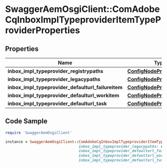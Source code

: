 # SwaggerAemOsgiClient::ComAdobeCqInboxImplTypeproviderItemTypeProviderProperties

## Properties

Name | Type | Description | Notes
------------ | ------------- | ------------- | -------------
**inbox_impl_typeprovider_registrypaths** | [**ConfigNodePropertyArray**](ConfigNodePropertyArray.md) |  | [optional] 
**inbox_impl_typeprovider_legacypaths** | [**ConfigNodePropertyArray**](ConfigNodePropertyArray.md) |  | [optional] 
**inbox_impl_typeprovider_defaulturl_failureitem** | [**ConfigNodePropertyString**](ConfigNodePropertyString.md) |  | [optional] 
**inbox_impl_typeprovider_defaulturl_workitem** | [**ConfigNodePropertyString**](ConfigNodePropertyString.md) |  | [optional] 
**inbox_impl_typeprovider_defaulturl_task** | [**ConfigNodePropertyString**](ConfigNodePropertyString.md) |  | [optional] 

## Code Sample

```ruby
require 'SwaggerAemOsgiClient'

instance = SwaggerAemOsgiClient::ComAdobeCqInboxImplTypeproviderItemTypeProviderProperties.new(inbox_impl_typeprovider_registrypaths: null,
                                 inbox_impl_typeprovider_legacypaths: null,
                                 inbox_impl_typeprovider_defaulturl_failureitem: null,
                                 inbox_impl_typeprovider_defaulturl_workitem: null,
                                 inbox_impl_typeprovider_defaulturl_task: null)
```


